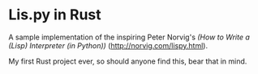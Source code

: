 # Lis.py in Rust

A sample implementation of the inspiring Peter Norvig's *(How to Write a (Lisp) Interpreter (in Python))* (http://norvig.com/lispy.html).

My first Rust project ever, so should anyone find this, bear that in mind.